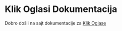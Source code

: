 # Klik Oglasi Dokumentacija

Dobro došli na sajt dokumentacije za [Klik Oglase](http://klikoglasi.com)
